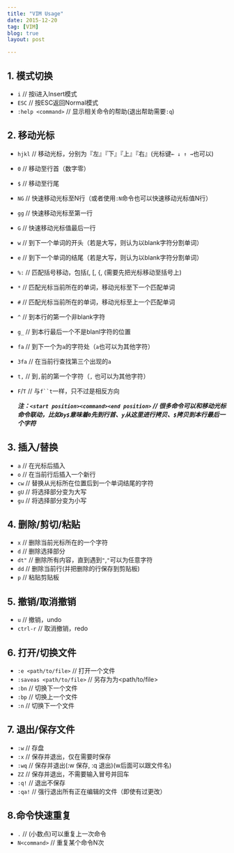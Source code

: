 ```yaml
---
title: "VIM Usage"
date: 2015-12-20
tag: [VIM]
blog: true
layout: post

---
```


## 1. 模式切换
- `i`	// 按i进入Insert模式
- `ESC`	// 按ESC返回Normal模式
- `:help <command>`	// 显示相关命令的帮助(退出帮助需要`:q`)
	
## 2. 移动光标
- `hjkl`	// 移动光标，分别为『左』『下』『上』『右』(光标键`← ↓ ↑ →`也可以)
- `0`	// 移动至行首（数字零）
- `$`	// 移动至行尾
- `NG`	// 快速移动光标至N行（或者使用`:N`命令也可以快速移动光标值N行）
- `gg`	// 快速移动光标至第一行
- `G`	// 快速移动光标值最后一行
- `w`	// 到下一个单词的开头（若是大写，则认为以blank字符分割单词）
- `e`	// 到下一个单词的结尾（若是大写，则认为以blank字符分割单词）
- `%:`	// 匹配括号移动，包括(, [, {, (需要先把光标移动至括号上)
- `*`	// 匹配光标当前所在的单词，移动光标至下一个匹配单词
- `#`	// 匹配光标当前所在的单词，移动光标至上一个匹配单词
- `^`	// 到本行的第一个非blank字符
- `g_`	// 到本行最后一个不是blanl字符的位置
- `fa`	// 到下一个为`a`的字符处（`a`也可以为其他字符）
- `3fa`	// 在当前行查找第三个出现的`a`
- `t,`	// 到`,`前的第一个字符（`,`
也可以为其他字符）
- `F`/`T`	// 与`f``t`一样，只不过是相反方向

	***注：`<start position><command><end position>`	// 很多命令可以和移动光标命令联动，比如`0y$`意味着`0`先到行首、`y`从这里进行拷贝、`$`拷贝到本行最后一个字符***

## 3. 插入/替换
- `a`	// 在光标后插入
- `o`	// 在当前行后插入一个新行
- `cw`	// 替换从光标所在位置后到一个单词结尾的字符
- `gU`	// 将选择部分变为大写
- `gu`	// 将选择部分变为小写

## 4. 删除/剪切/粘贴
- `x`	// 删除当前光标所在的一个字符
- `d`	// 删除选择部分
- `dt"`	// 删除所有内容，直到遇到`"`,`"`可以为任意字符
- `dd`	// 删除当前行(并把删除的行保存到剪贴板)
- `p`	// 粘贴剪贴板
	
## 5. 撤销/取消撤销
- `u`	// 撤销，undo
- `ctrl-r`	// 取消撤销，redo

## 6. 打开/切换文件
- `:e <path/to/file>`	// 打开一个文件
- `:saveas <path/to/file>`	// 另存为为<path/to/file>
- `:bn`	// 切换下一个文件
- `:bp`	// 切换上一个文件
- `:n`	// 切换下一个文件

## 7. 退出/保存文件
- `:w`	// 存盘
- `:x`	// 保存并退出，仅在需要时保存
- `:wq`	// 保存并退出(:w 保存, :q 退出)(w后面可以跟文件名)
- `ZZ`	// 保存并退出，不需要输入冒号并回车
- `:q!`	// 退出不保存
- `:qa!`	// 强行退出所有正在编辑的文件（即使有过更改）

## 8.命令快速重复
- `.`	// (小数点)可以重复上一次命令
- `N<command>`	// 重复某个命令N次


 	
	



